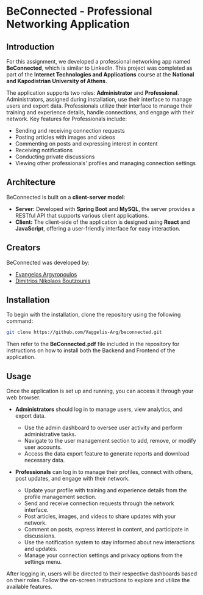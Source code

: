 # BeConnected - Professional Networking Application

## Introduction
For this assignment, we developed a professional networking app named **BeConnected**, which is similar to LinkedIn. This project was completed as part of the **Internet Technologies and Applications** course at the **National and Kapodistrian University of Athens**.

The application supports two roles: **Administrator** and **Professional**. Administrators, assigned during installation, use their interface to manage users and export data. Professionals utilize their interface to manage their training and experience details, handle connections, and engage with their network. Key features for Professionals include:

- Sending and receiving connection requests
- Posting articles with images and videos
- Commenting on posts and expressing interest in content
- Receiving notifications
- Conducting private discussions
- Viewing other professionals' profiles and managing connection settings

## Architecture
BeConnected is built on a **client-server model**:

- **Server:** Developed with **Spring Boot** and **MySQL**, the server provides a RESTful API that supports various client applications.
- **Client:** The client-side of the application is designed using **React** and **JavaScript**, offering a user-friendly interface for easy interaction.

## Creators
BeConnected was developed by:

- [Evangelos Argyropoulos](https://github.com/Vaggelis-Arg)
- [Dimitrios Nikolaos Boutzounis](https://github.com/dboutzounis)

## Installation

To begin with the installation, clone the repository using the following command:
```bash
git clone https://github.com/Vaggelis-Arg/beconnected.git
```

Then refer to the **BeConnected.pdf** file included in the repository for instructions on how to install both the Backend and Frontend of the application.

## Usage

Once the application is set up and running, you can access it through your web browser.

- **Administrators** should log in to manage users, view analytics, and export data.
  - Use the admin dashboard to oversee user activity and perform administrative tasks.
  - Navigate to the user management section to add, remove, or modify user accounts.
  - Access the data export feature to generate reports and download necessary data.

- **Professionals** can log in to manage their profiles, connect with others, post updates, and engage with their network.
  - Update your profile with training and experience details from the profile management section.
  - Send and receive connection requests through the network interface.
  - Post articles, images, and videos to share updates with your network.
  - Comment on posts, express interest in content, and participate in discussions.
  - Use the notification system to stay informed about new interactions and updates.
  - Manage your connection settings and privacy options from the settings menu.

After logging in, users will be directed to their respective dashboards based on their roles. Follow the on-screen instructions to explore and utilize the available features.
